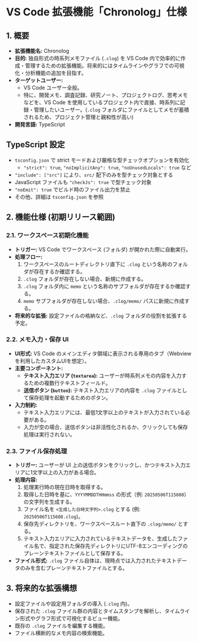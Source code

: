 # VS Code 拡張機能「Chronolog」仕様

## 1. 概要

- **拡張機能名:** Chronolog
- **目的:** 独自形式の時系列メモファイル (`.clog`) を VS Code 内で効率的に作成・管理するための拡張機能。将来的にはタイムラインやグラフでの可視化・分析機能の追加を目指す。
- **ターゲットユーザー:**
  - VS Code ユーザー全般。
  - 特に、開発メモ、調査記録、研究ノート、プロジェクトログ、思考メモなどを、VS Code を使用しているプロジェクト内で直接、時系列に記録・管理したいユーザー。(`.clog` フォルダにファイルとしてメモが蓄積されるため、プロジェクト管理と親和性が高い)
- **開発言語:** TypeScript

## TypeScript 設定

- `tsconfig.json` で strict モードおよび厳格な型チェックオプションを有効化
  - `"strict": true`, `"noImplicitAny": true`, `"noUnusedLocals": true` など
- `"include": ["src"]` により、`src/` 配下のみを型チェック対象とする
- JavaScript ファイルも `"checkJs": true` で型チェック対象
- `"noEmit": true` でビルド時のファイル出力を禁止
- その他、詳細は `tsconfig.json` を参照

## 2. 機能仕様 (初期リリース範囲)

### 2.1. ワークスペース初期化機能

- **トリガー:** VS Code でワークスペース (フォルダ) が開かれた際に自動実行。
- **処理フロー:**
  1.  ワークスペースのルートディレクトリ直下に `.clog` という名称のフォルダが存在するか確認する。
  2.  `.clog` フォルダが存在しない場合、新規に作成する。
  3.  `.clog` フォルダ内に `memo` という名称のサブフォルダが存在するか確認する。
  4.  `memo` サブフォルダが存在しない場合、`.clog/memo/` パスに新規に作成する。
- **将来的な拡張:** 設定ファイルの格納など、`.clog` フォルダの役割を拡張する予定。

### 2.2. メモ入力・保存 UI

- **UI形式:** VS Code のメインエディタ領域に表示される専用のタブ（Webview を利用したカスタムUIを想定）。
- **主要コンポーネント:**
  - **テキスト入力エリア (`textarea`):** ユーザーが時系列メモの内容を入力するための複数行テキストフィールド。
  - **送信ボタン (`button`):** テキスト入力エリアの内容を `.clog` ファイルとして保存処理を起動するためのボタン。
- **入力制約:**
  - テキスト入力エリアには、最低1文字以上のテキストが入力されている必要がある。
  - 入力が空の場合、送信ボタンは非活性化されるか、クリックしても保存処理は実行されない。

### 2.3. ファイル保存処理

- **トリガー:** ユーザーが UI 上の送信ボタンをクリックし、かつテキスト入力エリアに1文字以上の入力がある場合。
- **処理内容:**
  1.  処理実行時の現在日時を取得する。
  2.  取得した日時を基に、`YYYYMMDDTHHmmss` の形式（例: `20250506T115608`）の文字列を生成する。
  3.  ファイル名を `<生成した日時文字列>.clog` とする (例: `20250506T115608.clog`)。
  4.  保存先ディレクトリを、ワークスペースルート直下の `.clog/memo/` とする。
  5.  テキスト入力エリアに入力されているテキストデータを、生成したファイル名で、指定された保存先ディレクトリにUTF-8エンコーディングのプレーンテキストファイルとして保存する。
- **ファイル形式:** `.clog` ファイル自体は、現時点では入力されたテキストデータのみを含むプレーンテキストファイルとする。

## 3. 将来的な拡張構想

- 設定ファイルや設定用フォルダの導入 (`.clog` 内)。
- 保存された `.clog` ファイル群の内容とタイムスタンプを解析し、タイムライン形式やグラフ形式で可視化するビュー機能。
- 既存の `.clog` ファイルを編集する機能。
- ファイル横断的なメモ内容の検索機能。
